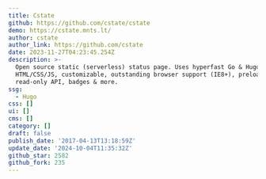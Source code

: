 ```yaml
---
title: Cstate
github: https://github.com/cstate/cstate
demo: https://cstate.mnts.lt/
author: cstate
author_link: https://github.com/cstate
date: 2023-11-27T04:23:45.254Z
description: >-
  Open source static (serverless) status page. Uses hyperfast Go & Hugo, minimal
  HTML/CSS/JS, customizable, outstanding browser support (IE8+), preloaded CMS,
  read-only API, badges & more.
ssg:
  - Hugo
css: []
ui: []
cms: []
category: []
draft: false
publish_date: '2017-04-13T13:18:59Z'
update_date: '2024-10-04T11:35:32Z'
github_star: 2582
github_fork: 235
---
```

